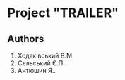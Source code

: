 Project "TRAILER"
=====================
Authors
---------------------
1. Ходаківський В.М.
2. Сєльський Є.П.
3. Антюшин Я..
